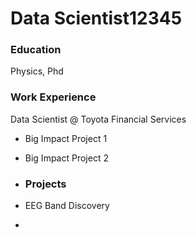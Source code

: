 # Data Scientist12345

### Education
Physics, Phd

### Work Experience
Data Scientist @ Toyota Financial Services
- Big Impact Project 1
- Big Impact Project 2

- ### Projects
- EEG Band Discovery

- 
